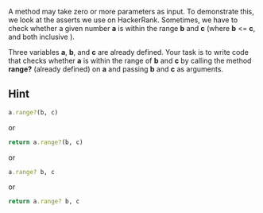 A method may take zero or more parameters as input. To demonstrate this, we look at the asserts we use on HackerRank. Sometimes, we have to check whether a given number **a** is within the range **b** and **c** (where **b** <= **c**, and both inclusive ).

Three variables **a**, **b**, and **c** are already defined. Your task is to write code that checks whether **a** is within the range of **b** and **c** by calling the method **range?** (already defined) on **a** and passing **b** and **c** as arguments.

## Hint

```ruby
a.range?(b, c)
```

or

```ruby
return a.range?(b, c)
```

or

```ruby
a.range? b, c
```

or

```ruby
return a.range? b, c
```

